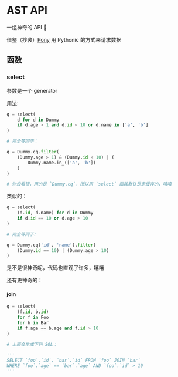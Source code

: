 # AST API

一组神奇的 API 🎉

借鉴（抄袭）[Pony](https://ponyorm.com/) 用 Pythonic 的方式来请求数据

## 函数

### select

参数是一个 generator

用法:

```python
q = select(
    d for d in Dummy 
    if d.age > 1 and d.id < 10 or d.name in ['a', 'b']
)

# 完全等同于：

q = Dummy.cq.filter(
    (Dummy.age > 1) & (Dummy.id < 10) | (
        Dummy.name.in_(['a', 'b'])
    )
)

# 你没看错，用的是 `Dummy.cq`，所以用 `select` 函数默认是走缓存的，嘻嘻
```

类似的：


```python
q = select(
    (d.id, d.name) for d in Dummy 
    if d.id == 10 or d.age > 10
)

# 完全等同于:

q = Dummy.cq('id', 'name').filter(
    (Dummy.id == 10) | (Dummy.age > 10)
)
```


是不是很神奇呢，代码也直观了许多，嘻嘻

还有更神奇的：

#### join


```python
q = select(
    (f.id, b.id)
    for f in Foo 
    for b in Bar
    if f.age == b.age and f.id > 10
)

# 上面会生成下列 SQL：

'''
SELECT `foo`.`id`, `bar`.`id` FROM `foo` JOIN `bar`
WHERE `foo`.`age` == `bar`.`age` AND `foo`.`id` > 10
'''
```
